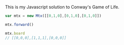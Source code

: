 This is my Javascript solution to Conway's Game of Life.

```javascript
var mtx = new Mtx([[0,1,0],[0,1,0],[0,1,0]])

mtx.forward()

mtx.board
// [[0,0,0],[1,1,1],[0,0,0]]
```
